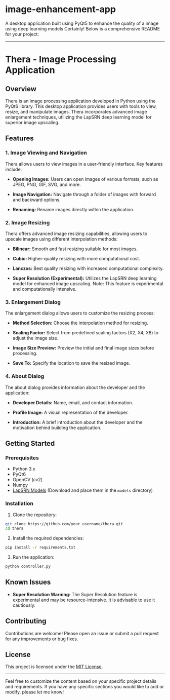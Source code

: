 # image-enhancement-app
A desktop application built using PyQt5 to enhance the quality of a image using deep learning models
Certainly! Below is a comprehensive README for your project:

---

# Thera - Image Processing Application

## Overview

Thera is an image processing application developed in Python using the PyQt6 library. This desktop application provides users with tools to view, resize, and manipulate images. Thera incorporates advanced image enlargement techniques, utilizing the LapSRN deep learning model for superior image upscaling.

## Features

### 1. Image Viewing and Navigation

Thera allows users to view images in a user-friendly interface. Key features include:

- **Opening Images:** Users can open images of various formats, such as JPEG, PNG, GIF, SVG, and more.

- **Image Navigation:** Navigate through a folder of images with forward and backward options.

- **Renaming:** Rename images directly within the application.

### 2. Image Resizing

Thera offers advanced image resizing capabilities, allowing users to upscale images using different interpolation methods:

- **Bilinear:** Smooth and fast resizing suitable for most images.
  
- **Cubic:** Higher-quality resizing with more computational cost.

- **Lanczos:** Best quality resizing with increased computational complexity.

- **Super Resolution (Experimental):** Utilizes the LapSRN deep learning model for enhanced image upscaling. Note: This feature is experimental and computationally intensive.

### 3. Enlargement Dialog

The enlargement dialog allows users to customize the resizing process:

- **Method Selection:** Choose the interpolation method for resizing.

- **Scaling Factor:** Select from predefined scaling factors (X2, X4, X8) to adjust the image size.

- **Image Size Preview:** Preview the initial and final image sizes before processing.

- **Save To:** Specify the location to save the resized image.

### 4. About Dialog

The about dialog provides information about the developer and the application:

- **Developer Details:** Name, email, and contact information.

- **Profile Image:** A visual representation of the developer.

- **Introduction:** A brief introduction about the developer and the motivation behind building the application.

## Getting Started

### Prerequisites

- Python 3.x
- PyQt6
- OpenCV (cv2)
- Numpy
- [LapSRN Models](#) (Download and place them in the `models` directory)

### Installation

1. Clone the repository:

```bash
git clone https://github.com/your_username/thera.git
cd thera
```

2. Install the required dependencies:

```bash
pip install -r requirements.txt
```

3. Run the application:

```bash
python controller.py
```

## Known Issues

- **Super Resolution Warning:** The Super Resolution feature is experimental and may be resource-intensive. It is advisable to use it cautiously.

## Contributing

Contributions are welcome! Please open an issue or submit a pull request for any improvements or bug fixes.

## License

This project is licensed under the [MIT License](LICENSE).

---

Feel free to customize the content based on your specific project details and requirements. If you have any specific sections you would like to add or modify, please let me know!
